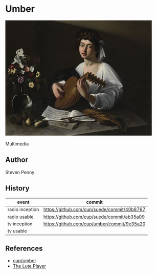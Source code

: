Umber
=====

![hero](assets/image.jpg)

Multimedia

Author
------

Steven Penny

History
-------

event           | commit
----------------|--------------------------------------------
radio inception | https://github.com/cup/suede/commit/40b8767
radio usable    | https://github.com/cup/suede/commit/ab35a09
tv inception    | https://github.com/cup/umber/commit/9e35a20
tv usable       |

References
----------

- [cup/umber](https://github.com/cup/umber)
- [The Lute Player](https://wikipedia.org/wiki/The_Lute_Player_(Caravaggio))
